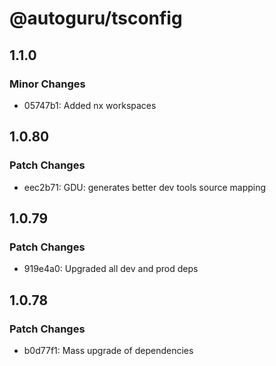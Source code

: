 # @autoguru/tsconfig

## 1.1.0

### Minor Changes

-   05747b1: Added nx workspaces

## 1.0.80

### Patch Changes

-   eec2b71: GDU: generates better dev tools source mapping

## 1.0.79

### Patch Changes

-   919e4a0: Upgraded all dev and prod deps

## 1.0.78

### Patch Changes

-   b0d77f1: Mass upgrade of dependencies
